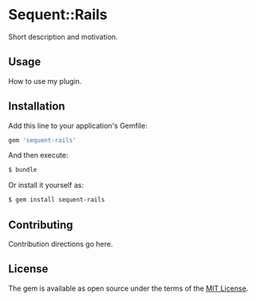 # Sequent::Rails
Short description and motivation.

## Usage
How to use my plugin.

## Installation
Add this line to your application's Gemfile:

```ruby
gem 'sequent-rails'
```

And then execute:
```bash
$ bundle
```

Or install it yourself as:
```bash
$ gem install sequent-rails
```

## Contributing
Contribution directions go here.

## License
The gem is available as open source under the terms of the [MIT License](https://opensource.org/licenses/MIT).
